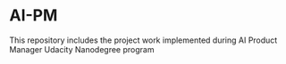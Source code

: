 # AI-PM
This repository includes the project work implemented during AI Product Manager Udacity Nanodegree program

